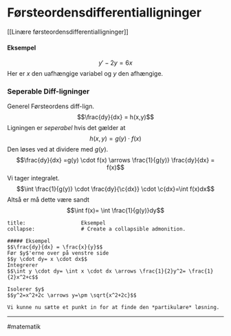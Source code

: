 # Førsteordensdifferentialligninger	
[[Linære førsteordensdifferentialligninger]]

#### Eksempel
$$y' - 2y = 6x$$
Her er $x$ den uafhængige variabel og $y$ den afhængige.

### Seperable Diff-ligninger
Generel Førsteordens diff-lign.
$$\frac{dy}{dx} = h(x,y)$$
Ligningen er *seperabel* hvis det gælder at
$$h(x,y)=g(y) \cdot f(x)$$
Den løses ved at dividere med $g(y)$.
$$\frac{dy}{dx} =g(y) \cdot f(x) \arrows \frac{1}{g(y)} \frac{dy}{dx} = f(x)$$
Vi tager integralet.
$$\int \frac{1}{g(y)} \cdot \frac{dy}{\c{dx}} \cdot  \c{dx}=\int f(x)dx$$
Altså er må dette være sandt
$$\int f(x)= \int \frac{1}{g(y)}dy$$
```ad-example # Admonition type. See below for a list of available types.
title:                  Eksempel
collapse:               # Create a collapsible admonition.

##### Eksempel
$$\frac{dy}{dx} = \frac{x}{y}$$
Før $y$'erne over på venstre side
$$y \cdot dy= x \cdot dx$$
Integrerer
$$\int y \cdot dy= \int x \cdot dx \arrows \frac{1}{2}y^2= \frac{1}{2}x^2+c$$

Isolerer $y$
$$y^2=x^2+2c \arrows y=\pm \sqrt{x^2+2c}$$

Vi kunne nu sætte et punkt in for at finde den *partikulære* løsning.
```

---
#matematik
